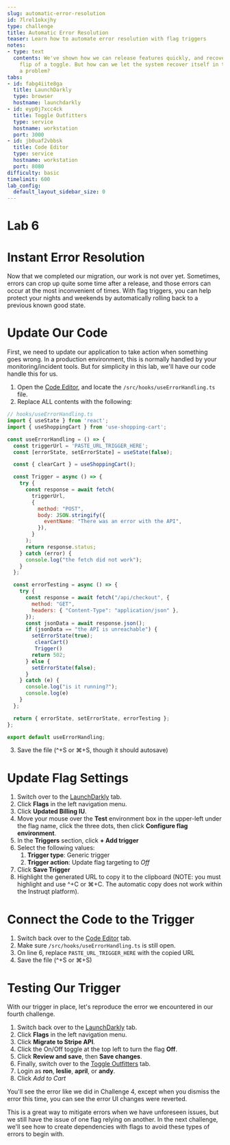 ```yaml
---
slug: automatic-error-resolution
id: 7lrel1okxjhy
type: challenge
title: Automatic Error Resolution
teaser: Learn how to automate error resolution with flag triggers
notes:
- type: text
  contents: We've shown how we can release features quickly, and recover with the
    flip of a toggle. But how can we let the system recover itself in the event of
    a problem?
tabs:
- id: fabg4iite8ga
  title: LaunchDarkly
  type: browser
  hostname: launchdarkly
- id: eyp0j7xcc4ck
  title: Toggle Outfitters
  type: service
  hostname: workstation
  port: 3000
- id: jb0uaf2vbbsk
  title: Code Editor
  type: service
  hostname: workstation
  port: 8080
difficulty: basic
timelimit: 600
lab_config:
  default_layout_sidebar_size: 0
---
```


# Lab 6

# Instant Error Resolution

Now that we completed our migration, our work is not over yet. Sometimes, errors can crop up quite some time after a release, and those errors can occur at the most inconvenient of times. With flag triggers, you can help protect your nights and weekends by automatically rolling back to a previous known good state.

# Update Our Code

First, we need to update our application to take action when something goes wrong. In a production environment, this is normally handled by your monitoring/incident tools. But for simplicity in this lab, we'll have our code handle this for us.

1. Open the [Code Editor](#tab-2), and locate the `/src/hooks/useErrorHandling.ts` file.
2. Replace ALL contents with the following:

```js
// hooks/useErrorHandling.ts
import { useState } from 'react';
import { useShoppingCart } from 'use-shopping-cart';

const useErrorHandling = () => {
  const triggerUrl = 'PASTE_URL_TRIGGER_HERE';
  const [errorState, setErrorState] = useState(false);

  const { clearCart } = useShoppingCart();

  const Trigger = async () => {
    try {
      const response = await fetch(
        triggerUrl,
        {
          method: "POST",
          body: JSON.stringify({
            eventName: "There was an error with the API",
          }),
        }
      );
      return response.status;
    } catch (error) {
      console.log("the fetch did not work");
    }
  };

  const errorTesting = async () => {
    try {
      const response = await fetch("/api/checkout", {
        method: "GET",
        headers: { "Content-Type": "application/json" },
      });
      const jsonData = await response.json();
      if (jsonData == "the API is unreachable") {
        setErrorState(true);
         clearCart()
         Trigger()
        return 502;
      } else {
        setErrorState(false);
      }
    } catch (e) {
      console.log("is it running?");
      console.log(e)
    }
  };

  return { errorState, setErrorState, errorTesting };
};

export default useErrorHandling;
```
3. Save the file (^+S or ⌘+S, though it should autosave)

# Update Flag Settings

1. Switch over to the [LaunchDarkly](#tab-0) tab.
1. Click **Flags** in the left navigation menu.
1. Click **Updated Billing IU**.
1. Move your mouse over the **Test** environment box in the upper-left under the flag name, click the three dots, then click **Configure flag environment**.
1. In the **Triggers** section, click **+ Add trigger**
1. Select the following values:
   1. **Trigger type**: Generic trigger
   1. **Trigger action**: Update flag targeting to *Off*
1. Click **Save Trigger**
1. Highlight the generated URL to copy it to the clipboard (NOTE: you must highlight and use ^+C or ⌘+C. The automatic copy does not work within the Instruqt platform).

# Connect the Code to the Trigger

1. Switch back over to the [Code Editor](#tab-2) tab.
1. Make sure `/src/hooks/useErrorHandling.ts` is still open.
1. On line 6, replace `PASTE_URL_TRIGGER_HERE` with the copied URL
1. Save the file (^+S or ⌘+S)

# Testing Our Trigger

With our trigger in place, let's reproduce the error we encountered in our fourth challenge.

1. Switch back over to the [LaunchDarkly](#tab-0) tab.
1. Click **Flags** in the left navigation menu.
1. Click **Migrate to Stripe API**.
1. Click the On/Off toggle at the top left to turn the flag **Off**.
1. Click **Review and save**, then **Save changes**.
1. Finally, switch over to the [Toggle Outfitters](#tab-1) tab.
1. Login as **ron**, **leslie**, **april**, or **andy**.
1. Click *Add to Cart*

You'll see the error like we did in Challenge 4, except when you dismiss the error this time, you can see the error UI changes were reverted.

This is a great way to mitigate errors when we have unforeseen issues, but we still have the issue of one flag relying on another. In the next challenge, we'll see how to create dependencies with flags to avoid these types of errors to begin with.
